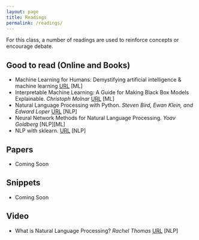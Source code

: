 ```yaml
---
layout: page
title: Readings
permalink: /readings/
---
```


For this class, a number of readings are used to reinforce concepts or encourage debate.

## Good to read (Online and Books)

* Machine Learning for Humans: Demystifying artificial intelligence & machine learning [URL](https://medium.com/machine-learning-for-humans/why-machine-learning-matters-6164faf1df12) [ML]
* Interpretable Machine Learning: A Guide for Making Black Box Models Explainable. *Christoph Molnar* [URL](https://christophm.github.io/interpretable-ml-book/) [ML]
* Natural Language Processing with Python. *Steven Bird, Ewan Klein, and Edward Loper* [URL](http://www.nltk.org/) [NLP]
* Neural Network Methods for Natural Language Processing. *Yoav Goldberg* [NLP][ML]
* NLP with sklearn. [URL](https://scikit-learn.org/stable/tutorial/text_analytics/working_with_text_data.html) [NLP]

## Papers

* Coming Soon

## Snippets

* Coming Soon

## Video

* What is Natural Language Processing? *Rachel Thomas* [URL](http://www.youtube.com/watch?v=cce8ntxP_XI) [NLP]
